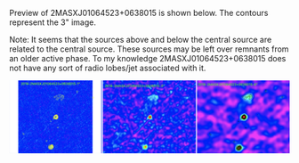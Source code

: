 
Preview of 2MASXJ01064523+0638015 is shown below. The contours represent the 3" image.

Note: It seems that the sources above and below the central source are related to the central source. These sources may be left over remnants from an older active phase. To my knowledge 2MASXJ01064523+0638015 does not have any sort of radio lobes/jet associated with it. 

![2MASXJ01064523+0638015](2MASXJ01064523+0638015.png "2MASXJ01064523+0638015-2020")
